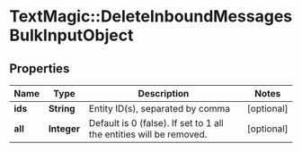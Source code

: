 # TextMagic::DeleteInboundMessagesBulkInputObject

## Properties
Name | Type | Description | Notes
------------ | ------------- | ------------- | -------------
**ids** | **String** | Entity ID(s), separated by comma | [optional] 
**all** | **Integer** | Default is 0 (false). If set to 1 all the entities will be removed. | [optional] 



